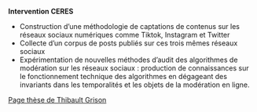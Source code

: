 **Intervention CERES**

- Construction d’une méthodologie de captations de contenus sur les réseaux sociaux numériques comme Tiktok, Instagram et Twitter
- Collecte d’un corpus de posts publiés sur ces trois mêmes réseaux sociaux
- Expérimentation de nouvelles méthodes d’audit des algorithmes de modération sur les réseaux sociaux : production de connaissances sur le fonctionnement technique des algorithmes en dégageant des invariants dans les temporalités et les objets de la modération en ligne.

[Page thèse de Thibault Grison](/theses/grison_thibault)
